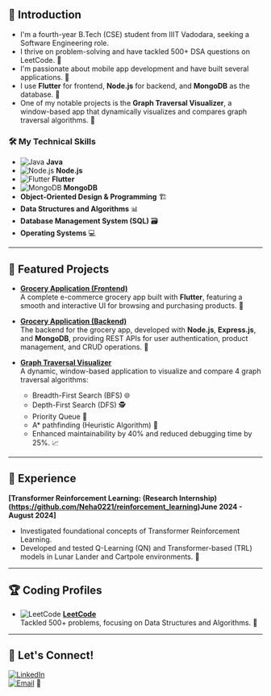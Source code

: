 ## 🌟 Introduction
- I'm a fourth-year B.Tech (CSE) student from IIIT Vadodara, seeking a Software Engineering role.
- I thrive on problem-solving and have tackled 500+ DSA questions on LeetCode. 💪
- I'm passionate about mobile app development and have built several applications. 📱
- I use **Flutter** for frontend, **Node.js** for backend, and **MongoDB** as the database. 🔧
- One of my notable projects is the **Graph Traversal Visualizer**, a window-based app that dynamically visualizes and compares graph traversal algorithms. 🧩

### 🛠️ My Technical Skills
- ![Java](https://img.shields.io/badge/Java-ED8B00?style=for-the-badge&logo=java&logoColor=white) **Java**
- ![Node.js](https://img.shields.io/badge/Node.js-43853D?style=for-the-badge&logo=node-dot-js&logoColor=white) **Node.js**
- ![Flutter](https://img.shields.io/badge/Flutter-02569B?style=for-the-badge&logo=flutter&logoColor=white) **Flutter**
- ![MongoDB](https://img.shields.io/badge/MongoDB-47A248?style=for-the-badge&logo=mongodb&logoColor=white) **MongoDB**
- **Object-Oriented Design & Programming** 🏗️
- **Data Structures and Algorithms** 📊
- **Database Management System (SQL)** 🗃️
- **Operating Systems** 💻

---

## 📂 Featured Projects

- **[Grocery Application (Frontend)](https://github.com/Neha0221/Grocery_App)**  
  A complete e-commerce grocery app built with **Flutter**, featuring a smooth and interactive UI for browsing and purchasing products. 🛒

- **[Grocery Application (Backend)](https://github.com/Neha0221/groceryApp_backend)**  
  The backend for the grocery app, developed with **Node.js**, **Express.js**, and **MongoDB**, providing REST APIs for user authentication, product management, and CRUD operations. 🔄

- **[Graph Traversal Visualizer](https://github.com/Neha0221/Graph-Traversal)**  
  A dynamic, window-based application to visualize and compare 4 graph traversal algorithms:  
  - Breadth-First Search (BFS) 🌐  
  - Depth-First Search (DFS) 🕵️  
  - Priority Queue 🚀  
  - A* pathfinding (Heuristic Algorithm) 🧭  
  - Enhanced maintainability by 40% and reduced debugging time by 25%. 📈

---

## 💼 Experience
**[Transformer Reinforcement Learning: (Research Internship)(https://github.com/Neha0221/reinforcement_learning)June 2024 - August 2024]**  
- Investigated foundational concepts of Transformer Reinforcement Learning.  
- Developed and tested Q-Learning (QN) and Transformer-based (TRL) models in Lunar Lander and Cartpole environments. 🚀

---

## 🏆 Coding Profiles
- ![LeetCode](https://img.shields.io/badge/LeetCode-FE7A16?style=for-the-badge&logo=leetcode&logoColor=white) **[LeetCode](https://leetcode.com/u/neha_SSingh/)**  
  Tackled 500+ problems, focusing on Data Structures and Algorithms. 🎯

---

## 🤝 Let's Connect!
[![LinkedIn](https://img.shields.io/badge/LinkedIn-0A66C2?style=for-the-badge&logo=linkedin&logoColor=white)](https://www.linkedin.com/in/neha-singh-152630248/)  
[![Email](https://img.shields.io/badge/Email-D14836?style=for-the-badge&logo=gmail&logoColor=white)](mailto:ns0638835@gmail.com) 📧
